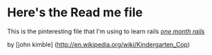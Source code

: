 # Here's the Read me file 

This is the pinteresting file that I'm using to learn rails
[*one month rails*](www.google.com)

by [john kimble] (http://en.wikipedia.org/wiki/Kindergarten_Cop)